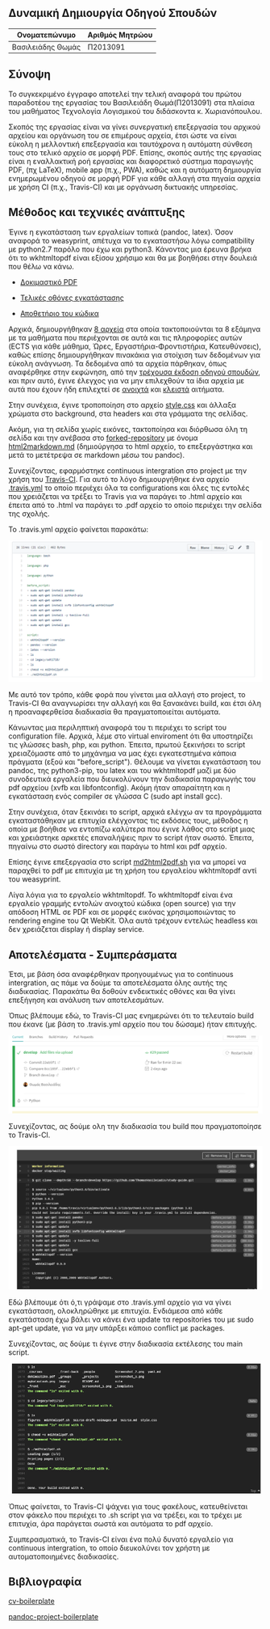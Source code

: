 Δυναμική Δημιουργία Οδηγού Σπουδών
-----------------------------------------------------------------------------------------------------------------------------------
 
 | Ονοματεπώνυμο  | Αριθμός Μητρώου |
|---|---|
| Βασιλειάδης Θωμάς  | Π2013091 |

 Σύνοψη
-----------------------------------------------------------------------------------------------------------------------------------
Το συγκεκριμένο έγγραφο αποτελεί την τελική αναφορά του πρώτου παραδοτέου της εργασίας του Βασιλειάδη Θωμά(Π2013091) στα πλαίσια του μαθήματος Τεχνολογία Λογισμικού του διδάσκοντα κ. Χωριανόπουλου.

Σκοπός της εργασίας είναι να γίνει συνεργατική επεξεργασία του αρχικού αρχείου και οργάνωση του σε επιμέρους αρχεία, έτσι ώστε να είναι εύκολη η μελλοντική επεξεργασία και ταυτόχρονα η αυτόματη σύνθεση τους στο τελικό αρχείο σε μορφή PDF. Επίσης, σκοπός αυτής της εργασίας είναι η εναλλακτική ροή εργασίας και διαφορετικό σύστημα παραγωγής PDF, (πχ LaTeX), mobile app (π.χ., PWA), καθώς και η αυτόματη δημιουργία ενημερωμένου οδηγού σε μορφή PDF για κάθε αλλαγή στα πηγαία αρχεία με χρήση CI (π.χ., Travis-CI) και με οργάνωση δικτυακής υπηρεσίας.

Μέθοδος και τεχνικές ανάπτυξης
-----------------------------------------------------------------------------------------------------------------------------------

Έγινε η εγκατάσταση των εργαλείων τοπικά (pandoc, latex). Όσον αναφορά το weasyprint, απέτυχα να το εγκαταστήσω λόγω compatibility με python2.7 παρόλο που έχω και python3. Κάνοντας μια έρευνα βρήκα ότι το wkhtmltopdf είναι εξίσου χρήσιμο και θα με βοηθήσει στην δουλειά που θέλω να κάνω.

- [Δοκιμαστικό PDF](https://github.com/ThomasVasileiadis/study-guide/blob/develop/dokimastiko.pdf)

- [Τελικές οθόνες εγκατάστασης](https://github.com/ThomasVasileiadis/study-guide/blob/develop/egkatastash.png)

- [Αποθετήριο του κώδικα](https://github.com/ThomasVasileiadis/study-guide)


Αρχικά, δημιουργήθηκαν [8 αρχεία](https://github.com/ThomasVasileiadis/study-guide/tree/master/undergraduate-studies1718) στα οποία τακτοποιούνται τα 8 εξάμηνα με τα μαθήματα που περιέχονται σε αυτά και τις πληροφορίες αυτών (ECTS για κάθε μάθημα, Ώρες, Εργαστήρια-Φροντιστήρια, Κατευθύνσεις), καθώς επίσης δημιουργήθηκαν πινακάκια για στοίχιση των δεδομένων για εύκολη ανάγνωση. Τα δεδομένα από τα αρχεία πάρθηκαν, όπως αναφέρθηκε στην εκφώνηση, από την [τρέχουσα έκδοση οδηγού σπουδών](https://github.com/ioniodi/study-guide/blob/master/legacy/odt1718/SG1718.md), και πριν αυτό, έγινε έλεγχος για να μην επιλεχθούν τα ίδια αρχεία με αυτά που έχουν ήδη επιλεχτεί σε [ανοιχτά](https://github.com/ioniodi/study-guide/pulls) και [κλειστά](https://github.com/ioniodi/study-guide/pulls?q=is%3Apr+is%3Aclosed) αιτήματα.

Στην συνέχεια, έγινε τροποποίηση στο αρχείο [style.css](https://github.com/ThomasVasileiadis/study-guide/blob/master/legacy/odt1718/style.css) και άλλαξα χρώματα στο background, στα headers και στα γράμματα της σελίδας.

Ακόμη, για τη σελίδα χωρίς εικόνες, τακτοποίησα και διόρθωσα όλη τη σελίδα και την ανέβασα στο [forked-repository](https://github.com/ThomasVasileiadis/study-guide/tree/master/legacy/odt1718) με όνομα [html2markdown.md](https://github.com/ThomasVasileiadis/study-guide/blob/master/legacy/odt1718/html2markdown.md) (δημιούργησα το html αρχείο, το επεξεργάστηκα και μετά το μετέτρεψα σε markdown μέσω του pandoc).

Συνεχίζοντας, εφαρμόστηκε continuous intergration στο project με την χρήση του [Travis-CI](https://travis-ci.org). Για αυτό το λόγο δημιουργήθηκε ένα αρχείο [.travis.yml](https://github.com/ThomasVasileiadis/study-guide/blob/develop/Screenshot_1.png) το οποίο περιέχει όλα τα configurations και όλες τις εντολές που χρειάζεται να τρέξει το Travis για να παράγει το .html αρχείο και έπειτα από το .html να παράγει το .pdf αρχείο το οποίο περιέχει την σελίδα της σχολής.

Το .travis.yml αρχείο φαίνεται παρακάτω:

![configuration file](https://github.com/ThomasVasileiadis/study-guide/blob/develop/Screenshot_1.png)

Με αυτό τον τρόπο, κάθε φορά που γίνεται μια αλλαγή στο project, το Travis-CI θα αναγνωρίσει την αλλαγή και θα ξανακάνει build, και έτσι όλη η προαναφερθείσα διαδικασία θα πραγματοποιείται αυτόματα.

Κάνωντας μια περιληπτική αναφορά του τι περιέχει το script του configuration file. Αρχικά, λέμε στο virtual enviroment ότι θα υποστηρίζει τις γλώσσες bash, php, και python. Έπειτα, πρωτού ξεκινήσει το script χρειαζόμαστε από το μηχάνημα να μας έχει εγκατεστημένα κάποια πράγματα (εξού και "before_script"). Θέλουμε να γίνεται εγκατάσταση του pandoc, της python3-pip, του latex και του wkhtmltopdf μαζί με δύο συνοδευτικά εργαλεία που διευκολύνουν την διαδικασία παραγωγής του pdf αρχείου (xvfb και libfontconfig). Ακόμη ήταν απαραίτητη και η εγκατάσταση ενός compiler σε γλώσσα C (sudo apt install gcc).

Στην συνέχεια, όταν ξεκινάει το script, αρχικά ελέγχω αν τα προγράμματα εγκαταστάθηκαν με επιτυχία ελέγχοντας τις εκδόσεις τους, μέθοδος η οποία με βοήθισε να εντοπίζω καλύτερα που έγινε λάθος στο script μιας και χρειάστηκε αρκετές επαναλήψεις πριν το script ήταν σωστό. Έπειτα, πηγαίνω στο σωστό directory και παράγω το html και pdf αρχείο.

Επίσης έγινε επεξεργασία στο script [md2html2pdf.sh](https://github.com/ThomasVasileiadis/study-guide/blob/develop/legacy/odt1718/md2html2pdf.sh) για να μπορεί να παραχθεί το pdf με επιτυχία με τη χρήση του εργαλείου wkhtmltopdf αντί του weasyprint. 

Λίγα λόγια για το εργαλείο wkhtmltopdf. Το wkhtmltopdf είναι ένα εργαλείο γραμμής εντολών ανοιχτού κώδικα (open source) για την απόδοση HTML σε PDF και σε μορφές εικόνας χρησιμοποιώντας το rendering engine του Qt WebKit. Όλα αυτά τρέχουν εντελώς headless και δεν χρειάζεται display ή display service.

Αποτελέσματα - Συμπεράσματα
---------------------------------------------------------------------------------------------------------------------------------------

Έτσι, με βάση όσα αναφέρθηκαν προηγουμένως για το continuous intergration, ας πάμε να δούμε τα αποτελέσματα όλης αυτής της διαδικασίας. Παρακάτω θα δοθούν ενδεικτικές οθόνες και θα γίνει επεξήγηση και ανάλυση των αποτελεσμάτων.

Όπως βλέπουμε εδώ, το Travis-CI μας ενημερώνει ότι το τελευταίο build που έκανε (με βάση το .travis.yml αρχείο που του δώσαμε) ήταν επιτυχής. 

![screenshot](https://github.com/ThomasVasileiadis/study-guide/blob/develop/Screenshot_2.png)

Συνεχίζοντας, ας δούμε ολη την διαδικασία του build που πραγματοποίησε το Travis-CI.

![screenshot](https://github.com/ThomasVasileiadis/study-guide/blob/develop/Screenshot_3.png)

Εδώ βλέπουμε ότι ό,τι γράψαμε στο .travis.yml αρχείο για να γίνει εγκατάσταση, ολοκληρώθηκε με επιτυχία. Ενδιάμεσα από κάθε εγκατάσταση έχω βάλει να κάνει ένα update τα repositories του με sudo apt-get update, για να μην υπάρξει κάποιο conflict με packages.

Συνεχίζοντας, ας δούμε τι έγινε στην διαδικασία εκτέλεσης του main script.

![screenshot](https://github.com/ThomasVasileiadis/study-guide/blob/develop/Screenshot_4.png)

Όπως φαίνεται, το Travis-CI ψάχνει για τους φακέλους, κατευθείνεται στον φάκελο που περιέχει το .sh script για να τρέξει, και το τρέχει με επιτυχία, άρα παράγεται σωστά και αυτόματα το pdf αρχείο.

Συμπερασματικά, το Travis-CI είναι ένα πολύ δυνατό εργαλείο για continuous intergration, το οποίο διευκολύνει τον χρήστη με αυτοματοποιημένες διαδικασίες.

Βιβλιογραφία
----------------------------------------------------------------------------------------------------------------------------------------

[cv-boilerplate](https://github.com/mrzool/cv-boilerplate)

[pandoc-project-boilerplate](https://github.com/juh2/pandoc-project-boilerplate)
